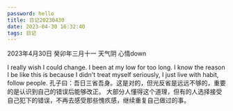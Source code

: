 ```yaml
---
password: hello
title: 日记20230430
date: 2023-04-30 16:32:40
tags: 日记
---
```


2023年4月30日 癸卯年三月十一 天气阴 心情down

I really wish I could change. I been at my low for too long. 
I know the reason I be like this is because I didn't treat myself seriously, I just live with habit, follow people.
孔子曰：吾日三省吾身。这是对的，但光反省是远远不够的，重要的是认识到自己的错误后能够改正。
大部分人懂得这个道理，但有的人选择接受自己犯下的错误，不再去感受那些愧疚感，继续重复自己做过的事。
